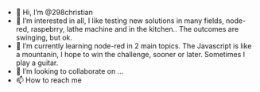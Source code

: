 - 👋 Hi, I’m @298christian
- 👀 I’m interested in all, I like testing new solutions in many fields, node-red, raspebrry, lathe machine and in the kitchen.. The outcomes are swinging, but ok.
- 🌱 I’m currently learning node-red in 2 main topics. The Javascript is like a mountanin, I hope to win the challenge, sooner or later. Sometimes I play a guitar.
- 💞️ I’m looking to collaborate on ...
- 📫 How to reach me 

<!---
298christian/298christian is a ✨ special ✨ repository because its `README.md` (this file) appears on your GitHub profile.
You can click the Preview link to take a look at your changes.
--->
